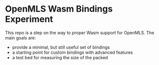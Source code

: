 # OpenMLS Wasm Bindings Experiment

This repo is a step on the way to proper Wasm support for OpenMLS.
The main goals are:

- provide a minimal, but still useful set of bindings
- a starting point for custom bindings with advanced features
- a test bed for measuring the size of the packed

